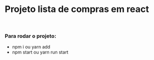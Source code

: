 <h1>Projeto lista de compras em react</h1>
<br>
<h3>Para rodar o projeto:</h3>
<ul>
    <li>
        npm i ou yarn add
    </li>
    <li>
        npm start ou yarn run start
    </li>
</ul>